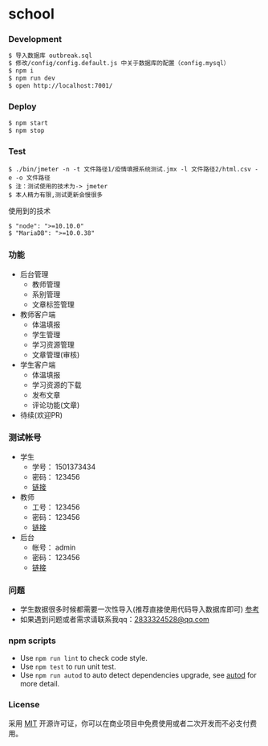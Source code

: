 # school

### Development

```bash
$ 导入数据库 outbreak.sql
$ 修改/config/config.default.js 中关于数据库的配置（config.mysql）
$ npm i
$ npm run dev
$ open http://localhost:7001/
```

### Deploy

```bash
$ npm start
$ npm stop
```

### Test
```
$ ./bin/jmeter -n -t 文件路径1/疫情填报系统测试.jmx -l 文件路径2/html.csv -e -o 文件路径
$ 注：测试使用的技术为-> jmeter
$ 本人精力有限,测试更新会慢很多
```

使用到的技术
```
$ "node": ">=10.10.0"
$ "MariaDB": ">=10.0.38"
```

### 功能
- 后台管理
    + 教师管理
    + 系别管理
    + 文章标签管理
- 教师客户端
    + 体温填报
    + 学生管理
    + 学习资源管理
    + 文章管理(审核)
- 学生客户端
    + 体温填报
    + 学习资源的下载
    + 发布文章
    + 评论功能(文章)
- 待续(欢迎PR)

### 测试帐号
- 学生
    - 学号： 1501373434  
    - 密码： 123456   
    - [链接](http://uname.dongkji.com/login)
- 教师   
    - 工号： 123456      
    - 密码： 123456   
    - [链接](http://uname.dongkji.com/teacher/login)
- 后台
    - 帐号： admin       
    - 密码： 123456   
    - [链接](http://uname.dongkji.com/admin/login)

### 问题
- 学生数据很多时候都需要一次性导入(推荐直接使用代码导入数据库即可) [参考](https://github.com/508lab/outbreak-dump)
- 如果遇到问题或者需求请联系我qq：2833324528@qq.com

### npm scripts

- Use `npm run lint` to check code style.
- Use `npm test` to run unit test.
- Use `npm run autod` to auto detect dependencies upgrade, see [autod](https://www.npmjs.com/package/autod) for more detail.

### License
采用 [MIT](./LICENSE) 开源许可证，你可以在商业项目中免费使用或者二次开发而不必支付费用。

[egg]: https://eggjs.org
